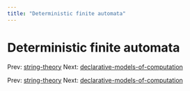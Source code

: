 ```yaml
---
title: "Deterministic finite automata"
---
```


# Deterministic finite automata

Prev: [string-theory](string-theory.md)
Next: [declarative-models-of-computation](declarative-models-of-computation.md)

Prev: [string-theory](string-theory.md)
Next: [declarative-models-of-computation](declarative-models-of-computation.md)

